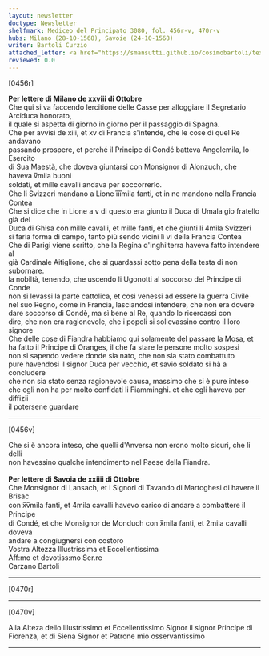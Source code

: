 ```yaml
---
layout: newsletter
doctype: Newsletter
shelfmark: Mediceo del Principato 3080, fol. 456r-v, 470r-v
hubs: Milano (28-10-1568), Savoie (24-10-1568)
writer: Bartoli Curzio
attached_letter: <a href="https://smansutti.github.io/cosimobartoli/texts/TBD/">TBD</a>
reviewed: 0.0
---
```


[0456r]  
  
  
<strong>Per lettere di Milano de xxviii di Ottobre</strong>  
Che qui si va faccendo lercitione delle Casse per alloggiare il Segretario Arciduca honorato,  
il quale si aspetta di giorno in giorno per il passaggio di Spagna.  
Che per avvisi de xiii, et xv di Francia s'intende, che le cose di quel Re andavano  
passando prospere, et perché il Principe di Condé batteva Angolemila, lo Esercito  
di Sua Maestà, che doveva giuntarsi con Monsignor di Alonzuch, che haveva v̅mila buoni  
soldati, et mille cavalli andava per soccorrerlo.  
Che li Svizzeri mandano a Lione i̅i̅i̅mila fanti, et in ne mandono nella Francia  
Contea  
Che si dice che in Lione a v di questo era giunto il Duca di Umala gio fratello già del  
Duca di Ghisa con mille cavalli, et mille fanti, et che giunti li 4mila Svizzeri  
si faria forma di campo, tanto più sendo vicini li vi della Francia Contea  
Che di Parigi viene scritto, che la Regina d'Inghilterra haveva fatto intendere al  
già Cardinale Aitiglione, che si guardassi sotto pena della testa di non subornare.  
la nobiltà, tenendo, che uscendo li Ugonotti al soccorso del Principe di Conde  
non si levassi la parte cattolica, et così venessi ad essere la guerra Civile  
nel suo Regno, come in Francia, lasciandosi intendere, che non era dovere  
dare soccorso di Condè, ma sì bene al Re, quando lo ricercassi con  
dire, che non era ragionevole, che i popoli si sollevassino contro il loro signore  
Che delle cose di Fiandra habbiamo qui solamente del passare la Mosa, et  
ha fatto il Principe di Oranges, il che fa stare le persone molto sospesi  
non si sapendo vedere donde sia nato, che non sia stato combattuto  
pure havendosi il signor Duca per vecchio, et savio soldato si hà a concludere  
che non sia stato senza ragionevole causa, massimo che si è pure inteso  
che egli non ha per molto confidati li Fiamminghi. et che egli haveva per diffizii  
il potersene guardare  
  
---  

[0456v]  
  
  
Che si è ancora inteso, che quelli d'Anversa non erono molto sicuri, che li delli  
non havessino qualche intendimento nel Paese della Fiandra.  
<br/><strong>Per lettere di Savoia de xxiiii di Ottobre</strong>  
Che Monsignor di Lansach, et i Signori di Tavando di Martoghesi di havere il Brisac  
con x̅v̅mila fanti, et 4mila cavalli havevo carico di andare a combattere il Principe  
di Condé, et che Monsignor de Monduch con x̅mila fanti, et 2mila cavalli doveva  
andare a congiugnersi con costoro  
Vostra Altezza Illustrissima et Eccellentissima  
Aff:mo et devotiss:mo Ser.re  
Carzano Bartoli  
  
---  

[0470r]  
  
  
  
---  

[0470v]  
  
  
Alla Alteza dello Illustrissimo et Eccellentissimo Signor il signor Principe di  
Fiorenza, et di Siena Signor et Patrone mio osservantissimo  
  
---  

